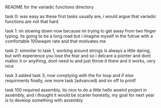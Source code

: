 README for the variadic functions directory

task 0: was easy as these first tasks usually are, i would argue that variadic functions are not that hard

task 1: im slowing down now because im trying to get away from two finger typing, its going to be a long road but i imagine myself in the futrue with a comfortable 100wwpm rate and that motivates me

task 2: simmilar to task 1, working around strings is always a little daring, but with experience you lose the fear and so i delcare a pointer and dont malloc it or anything, dont need to and just throw it there and it works, very nice

task 3 added task 3, now complying with the for loop and if else requirments finally, one more task (advanced) and im off to printf

task 100 required assembly, its nice to do a little hello woelrd project in assembly, and i thought it would be scarier honestly, my goal for next year is to develop something with assembly